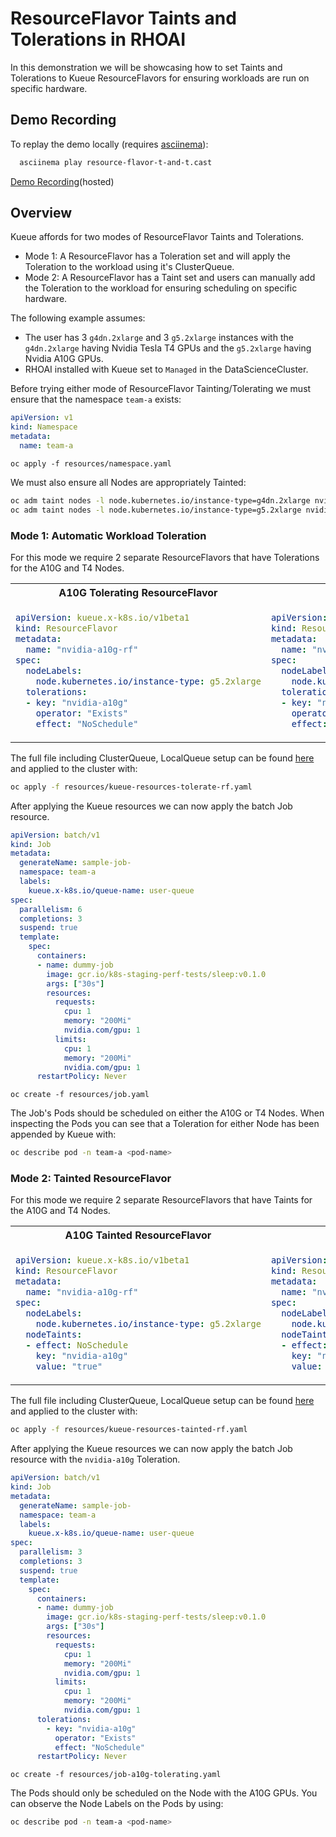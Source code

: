 # ResourceFlavor Taints and Tolerations in RHOAI

In this demonstration we will be showcasing how to set Taints and Tolerations to Kueue ResourceFlavors for ensuring workloads are run on specific hardware.

## Demo Recording

To replay the demo locally (requires [asciinema](https://asciinema.org/)):

```bash
  asciinema play resource-flavor-t-and-t.cast
```

[Demo Recording](https://asciinema.org/a/mqfILpE8HwsjMVKr04zk10u3S)(hosted)

## Overview

Kueue affords for two modes of ResourceFlavor Taints and Tolerations. 

* Mode 1: A ResourceFlavor has a Toleration set and will apply the Toleration to the workload using it's ClusterQueue.
* Mode 2: A ResourceFlavor has a Taint set and users can manually add the Toleration to the workload for ensuring scheduling on specific hardware.

The following example assumes: 

* The user has 3 `g4dn.2xlarge` and 3 `g5.2xlarge` instances with the `g4dn.2xlarge` having Nvidia Tesla T4 GPUs and the `g5.2xlarge` having Nvidia A10G GPUs.
* RHOAI installed with Kueue set to `Managed` in the DataScienceCluster.

Before trying either mode of ResourceFlavor Tainting/Tolerating we must ensure that the namespace `team-a` exists:
``` yaml
apiVersion: v1
kind: Namespace
metadata:
  name: team-a
```
`oc apply -f resources/namespace.yaml`

We must also ensure all Nodes are appropriately Tainted:
```bash
oc adm taint nodes -l node.kubernetes.io/instance-type=g4dn.2xlarge nvidia-t4="true":NoSchedule # Will Taint g4dn.2xlarge Nodes 
oc adm taint nodes -l node.kubernetes.io/instance-type=g5.2xlarge nvidia-a10g="true":NoSchedule # Will Taint g5.2xlarge Nodes
```

### Mode 1: Automatic Workload Toleration
For this mode we require 2 separate ResourceFlavors that have Tolerations for the A10G and T4 Nodes.

<table>
<tr>
<th>A10G Tolerating ResourceFlavor</th>
<th>T4 Tolerating ResourceFlavor</th>
</tr>
<tr>
<td>

```yaml
apiVersion: kueue.x-k8s.io/v1beta1
kind: ResourceFlavor
metadata:
  name: "nvidia-a10g-rf"
spec:
  nodeLabels:
    node.kubernetes.io/instance-type: g5.2xlarge
  tolerations:
  - key: "nvidia-a10g"
    operator: "Exists"
    effect: "NoSchedule"
```

</td>
<td>

```yaml
apiVersion: kueue.x-k8s.io/v1beta1
kind: ResourceFlavor
metadata:
  name: "nvidia-t4-rf"
spec:
  nodeLabels:
    node.kubernetes.io/instance-type: g4dn.2xlarge
  tolerations:
  - key: "nvidia-t4"
    operator: "Exists"
    effect: "NoSchedule"
```

</td>
</tr>
</table>

The full file including ClusterQueue, LocalQueue setup can be found [here](resources/kueue-resources-tolerate-rf.yaml) and applied to the cluster with:
```bash
oc apply -f resources/kueue-resources-tolerate-rf.yaml
```

After applying the Kueue resources we can now apply the batch Job resource.

<!-- Generated by 'make update-readme'. DO NOT EDIT. -->
<!-- YAML-START: demos/resourceflavour-taints-and-tolerations/resources/job.yaml -->
```yaml
apiVersion: batch/v1
kind: Job
metadata:
  generateName: sample-job-
  namespace: team-a
  labels:
    kueue.x-k8s.io/queue-name: user-queue
spec:
  parallelism: 6
  completions: 3
  suspend: true
  template:
    spec:
      containers:
      - name: dummy-job
        image: gcr.io/k8s-staging-perf-tests/sleep:v0.1.0
        args: ["30s"]
        resources:
          requests:
            cpu: 1
            memory: "200Mi"
            nvidia.com/gpu: 1
          limits:
            cpu: 1
            memory: "200Mi"
            nvidia.com/gpu: 1
      restartPolicy: Never
```
<!-- YAML-END -->
`oc create -f resources/job.yaml`

The Job's Pods should be scheduled on either the A10G or T4 Nodes. When inspecting the Pods you can see that a Toleration for either Node has been appended by Kueue with:
```bash
oc describe pod -n team-a <pod-name>
```

### Mode 2: Tainted ResourceFlavor
For this mode we require 2 separate ResourceFlavors that have Taints for the A10G and T4 Nodes.

<table>
<tr>
<th>A10G Tainted ResourceFlavor</th>
<th>T4 Tainted ResourceFlavor</th>
</tr>
<tr>
<td>

```yaml
apiVersion: kueue.x-k8s.io/v1beta1
kind: ResourceFlavor
metadata:
  name: "nvidia-a10g-rf"
spec:
  nodeLabels:
    node.kubernetes.io/instance-type: g5.2xlarge
  nodeTaints:
  - effect: NoSchedule
    key: "nvidia-a10g"
    value: "true"
```

</td>
<td>

```yaml
apiVersion: kueue.x-k8s.io/v1beta1
kind: ResourceFlavor
metadata:
  name: "nvidia-t4-rf"
spec:
  nodeLabels:
    node.kubernetes.io/instance-type: g4dn.2xlarge
  nodeTaints:
  - effect: NoSchedule
    key: "nvidia-t4"
    value: "true"
```

</td>
</tr>
</table>

The full file including ClusterQueue, LocalQueue setup can be found [here](resources/kueue-resources-tainted-rf.yaml) and applied to the cluster with:<br>
```bash
oc apply -f resources/kueue-resources-tainted-rf.yaml
```

After applying the Kueue resources we can now apply the batch Job resource with the `nvidia-a10g` Toleration.

<!-- Generated by 'make update-readme'. DO NOT EDIT. -->
<!-- YAML-START: demos/resourceflavour-taints-and-tolerations/resources/job-a10g-tolerating.yaml -->
```yaml
apiVersion: batch/v1
kind: Job
metadata:
  generateName: sample-job-
  namespace: team-a
  labels:
    kueue.x-k8s.io/queue-name: user-queue
spec:
  parallelism: 3
  completions: 3
  suspend: true
  template:
    spec:
      containers:
      - name: dummy-job
        image: gcr.io/k8s-staging-perf-tests/sleep:v0.1.0
        args: ["30s"]
        resources:
          requests:
            cpu: 1
            memory: "200Mi"
            nvidia.com/gpu: 1
          limits:
            cpu: 1
            memory: "200Mi"
            nvidia.com/gpu: 1
      tolerations:
        - key: "nvidia-a10g"
          operator: "Exists"
          effect: "NoSchedule"
      restartPolicy: Never
```
<!-- YAML-END -->
`oc create -f resources/job-a10g-tolerating.yaml`

The Pods should only be scheduled on the Node with the A10G GPUs.
You can observe the Node Labels on the Pods by using:
```bash
oc describe pod -n team-a <pod-name>
```
